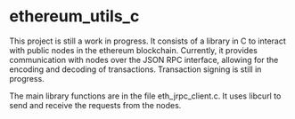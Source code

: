 # ethereum_utils_c

This project is still a work in progress. It consists of a library in C to interact with public nodes in the ethereum blockchain. 
Currently, it provides communication with nodes over the JSON RPC interface, allowing for the encoding and decoding of transactions.
Transaction signing is still in progress.

The main library functions are in the file eth_jrpc_client.c.
It uses libcurl to send and receive the requests from the nodes.
